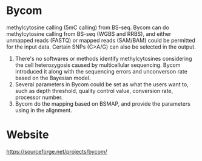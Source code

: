 # Bycom
methylcytosine calling (5mC calling) from BS-seq.
Bycom can do methylcytosine calling from BS-seq (WGBS and RRBS), and either unmapped reads (FASTQ) or mapped reads (SAM/BAM) could be permitted for the input data. Certain SNPs (C>A/G) can also be selected in the output.
1. There's no softwares or methods identify methylcytosines considering the cell heterozygosis caused by multicellular sequencing. Bycom introduced it along with the sequencing errors and unconverson rate based on the Bayesian model.
2. Several parameters in Bycom could be set as what the users want to, such as depth threshold, quality control value, conversion rate, processor number.
3. Bycom do the mapping based on BSMAP, and provide the parameters using in the alignment.
# Website
https://sourceforge.net/projects/bycom/
